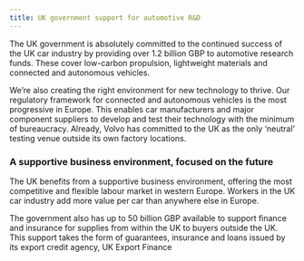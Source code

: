 ```yaml
---
title: UK government support for automotive R&D
---
```


The UK government is absolutely committed to the continued success of the UK car industry by providing over 1.2 billion GBP to automotive research funds. These cover low-carbon propulsion, lightweight materials and connected and autonomous vehicles.

We’re also creating the right environment for new technology to thrive. Our regulatory framework for connected and autonomous vehicles is the most progressive in Europe. This enables car manufacturers and major component suppliers to develop and test their technology with the minimum of bureaucracy. Already, Volvo has committed to the UK as the only ‘neutral’ testing venue outside its own factory locations. 

### A supportive business environment, focused on the future

The UK benefits from a supportive business environment, offering the most competitive and flexible labour market in western Europe. Workers in the UK car industry add more value per car than anywhere else in Europe. 

The government also has up to 50 billion GBP available to support finance and insurance for   supplies from within the UK to buyers outside the UK. This support takes the form of guarantees, insurance and loans issued by its export credit agency, UK Export Finance